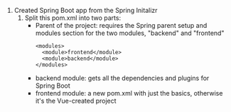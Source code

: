 
1. Created Spring Boot app from the Spring Initalizr
    1. Split this pom.xml into two parts: 
        * Parent of the project: requires the Spring parent setup and modules section for the two modules, "backend" and "frontend"
            ```
            <modules>
              <module>frontend</module>
              <module>backend</module>
            </modules>
            ``` 
        * backend module: gets all the dependencies and plugins for Spring Boot
        * frontend module: a new pom.xml with just the basics, otherwise it's the Vue-created project
    
    